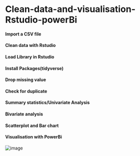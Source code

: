 # Clean-data-and-visualisation-Rstudio-powerBi
#### Import a CSV file 
#### Clean data with Rstudio
#### Load Library in Rstudio
#### Install Packages(tidyverse)
#### Drop missing value
#### Check for duplicate
#### Summary statistics/Univariate Analysis
#### Bivariate analysis
#### Scatterplot and Bar chart
#### Visualisation with PowerBi  


![image](https://user-images.githubusercontent.com/127600830/228245692-4e83d410-f3f4-400b-bd75-7a778fcc5cc1.png)

